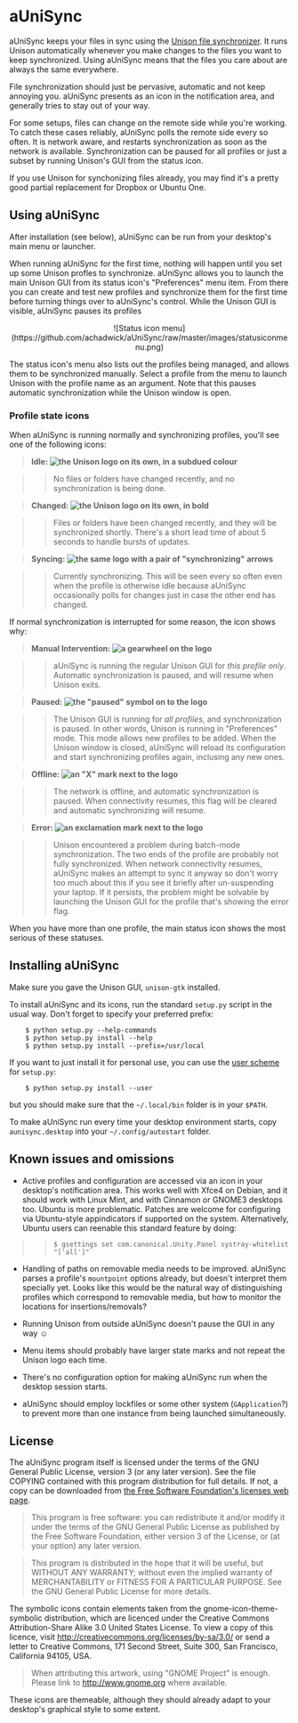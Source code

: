 # aUniSync

aUniSync keeps your files in sync using the [Unison file synchronizer](http://www.cis.upenn.edu/~bcpierce/unison/status.html). It runs Unison automatically whenever you make changes to the files you want to keep synchronized. Using aUniSync means that the files you care about are always the same everywhere.

File synchronization should just be pervasive, automatic and not keep annoying you. aUniSync presents as an icon in the notification area, and generally tries to stay out of your way.

For some setups, files can change on the remote side while you're working. To catch these cases reliably, aUniSync polls the remote side every so often. It is network aware, and restarts synchronization as soon as the network is available. Synchronization can be paused for all profiles or just a subset by running Unison's GUI from the status icon.

If you use Unison for synchonizing files already, you may find it's a pretty good partial replacement for Dropbox or Ubuntu One.

## Using aUniSync

After installation (see below), aUniSync can be run from your desktop's main menu or launcher.

When running aUniSync for the first time, nothing will happen until you set up some Unison profles to synchronize. aUniSync allows you to launch the main Unison GUI from its status icon's "Preferences" menu item. From there you can create and test new profiles and synchronize them for the first time before turning things over to aUniSync's control. While the Unison GUI is visible, aUniSync pauses its profiles

<center>![Status icon menu](https://github.com/achadwick/aUniSync/raw/master/images/statusiconmenu.png)</center>

The status icon's menu also lists out the profiles being managed, and allows them to be synchronized manually. Select a profile from the menu to launch Unison with the profile name as an argument. Note that this pauses automatic synchronization while the Unison window is open.

### Profile state icons

When aUniSync is running normally and synchronizing profiles, you'll see one of the following icons:

> **Idle: ![the Unison logo on its own, in a subdued colour](https://github.com/achadwick/aUniSync/raw/master/icons/status/aunisync-idle-symbolic.svg)**

> > No files or folders have changed recently, and no synchronization is being done.

> **Changed: ![the Unison logo on its own, in bold](https://github.com/achadwick/aUniSync/raw/master/icons/status/aunisync-changed-symbolic.svg)**

> > Files or folders have been changed recently, and they will be synchronized shortly. There's a short lead time of about 5 seconds to handle bursts of updates.

> **Syncing: ![the same logo with a pair of "synchronizing" arrows](https://github.com/achadwick/aUniSync/raw/master/icons/status/aunisync-active-symbolic.svg)**

> > Currently synchronizing. This will be seen every so often even when the profile is otherwise idle because aUniSync occasionally polls for changes just in case the other end has changed.

If normal synchronization is interrupted for some reason, the icon shows why: 

> **Manual Intervention: ![a gearwheel on the logo](https://github.com/achadwick/aUniSync/raw/master/icons/status/aunisync-properties-symbolic.svg)** 

> > aUniSync is running the regular Unison GUI for *this profile only*. Automatic synchronization is paused, and will resume when Unison exits.

> **Paused: ![the "paused" symbol on to the logo](https://github.com/achadwick/aUniSync/raw/master/icons/status/aunisync-paused-symbolic.svg)**

> > The Unison GUI is running for *all profiles*, and synchronization is paused. In other words, Unison is running in "Preferences" mode. This mode allows new profiles to be added. When the Unison window is closed, aUniSync will reload its configuration and start synchronizing profiles again, inclusing any new ones.

> **Offline: ![an "X" mark next to the logo](https://github.com/achadwick/aUniSync/raw/master/icons/status/aunisync-offline-symbolic.svg)**

> > The network is offline, and automatic synchronization is paused. When connectivity resumes, this flag will be cleared and automatic synchronizing will resume.

> **Error: ![an exclamation mark next to the logo](https://github.com/achadwick/aUniSync/raw/master/icons/status/aunisync-error-symbolic.svg)**

> > Unison encountered a problem during batch-mode synchronization. The two ends of the profile are probably not fully synchronized. When network connectivity resumes, aUniSync makes an attempt to sync it anyway so don't worry too much about this if you see it briefly after un-suspending your laptop. If it persists, the problem might be solvable by launching the Unison GUI for the profile that's showing the error flag.

When you have more than one profile, the main status icon shows the most serious of these statuses.

## Installing aUniSync

Make sure you gave the Unison GUI, `unison-gtk` installed.

To install aUniSync and its icons, run the standard `setup.py` script in the usual way. Don't forget to specify your preferred prefix:

        $ python setup.py --help-commands
        $ python setup.py install --help
        $ python setup.py install --prefix=/usr/local

If you want to just install it for personal use, you can use the [user scheme](http://docs.python.org/2/install/#alternate-installation) for `setup.py`:

        $ python setup.py install --user

but you should make sure that the `~/.local/bin` folder is in your `$PATH`.

To make aUniSync run every time your desktop environment starts, copy `aunisync.desktop` into your `~/.config/autostart` folder.

## Known issues and omissions

* Active profiles and configuration are accessed via an icon in your desktop's notification area. This works well with Xfce4 on Debian, and it should work with Linux Mint, and with Cinnamon or GNOME3 desktops too. Ubuntu is more problematic. Patches are welcome for configuring via Ubuntu-style appindicators if supported on the system. Alternatively, Ubuntu users can reenable this standard feature by doing:

> > `$ gsettings set com.canonical.Unity.Panel systray-whitelist "['all']"`

* Handling of paths on removable media needs to be improved. aUniSync parses a profile's `mountpoint` options already, but doesn't interpret them specially yet. Looks like this would be the natural way of distinguishing profiles which correspond to removable media, but how to monitor the locations for insertions/removals?

* Running Unison from outside aUniSync doesn't pause the GUI in any way ☺

* Menu items should probably have larger state marks and not repeat the Unison logo each time.

* There's no configuration option for making aUniSync run when the desktop session starts.

* aUniSync should employ lockfiles or some other system (`GApplication`?) to prevent more than one instance from being launched simultaneously.

## License

The aUniSync program itself is licensed under the terms of the GNU General Public License, version 3 (or any later version). See the file COPYING contained with this program distribution for full details. If not, a copy can be downloaded from [the Free Software Foundation's licenses web page](http://www.gnu.org/licenses/).

> This program is free software: you can redistribute it and/or modify it under the terms of the GNU General Public License as published by the Free Software Foundation, either version 3 of the License, or (at your option) any later version.

> This program is distributed in the hope that it will be useful, but WITHOUT ANY WARRANTY; without even the implied warranty of MERCHANTABILITY or FITNESS FOR A PARTICULAR PURPOSE.  See the GNU General Public License for more details.

The symbolic icons contain elements taken from the gnome-icon-theme-symbolic distribution, which are licenced under the Creative Commons Attribution-Share Alike 3.0 United States License. To view a copy of this licence, visit http://creativecommons.org/licenses/by-sa/3.0/ or send a letter to Creative Commons, 171 Second Street, Suite 300, San Francisco, California 94105, USA.

> When attributing this artwork, using "GNOME Project" is enough. Please link
to http://www.gnome.org where available.

These icons are themeable, although they should already adapt to your desktop's graphical style to some extent.
